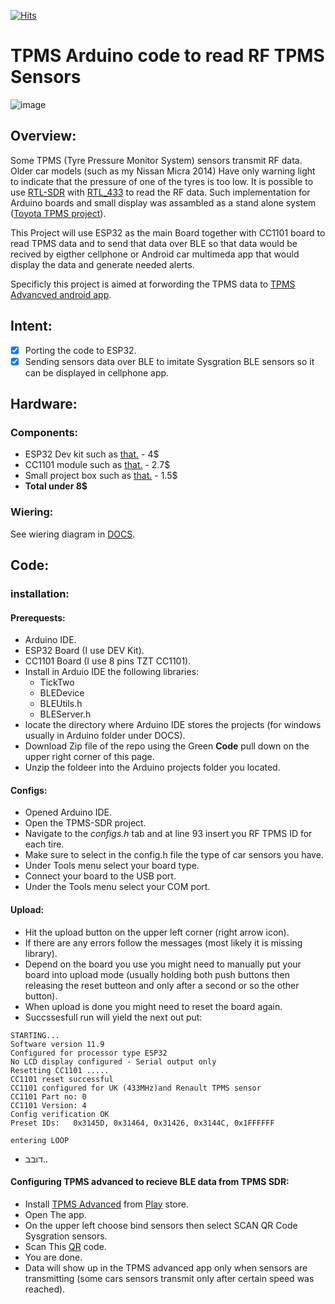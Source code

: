 [![Hits](https://hits.sh/github.com/avicarmeli/TPMS-SDR/hits.svg)](https://hits.sh/github.com/avicarmeli/TPMS-SDR/hits/)

# TPMS Arduino code to read RF TPMS Sensors
![image](https://github.com/avicarmeli/TPMS-SDR/assets/32562196/2d5f958e-7c0f-45a7-ba11-a033dc294d37)

## Overview:
Some TPMS (Tyre Pressure Monitor System) sensors transmit RF data. Older car models (such as my Nissan Micra 2014) Have only warning light to indicate that the pressure of one of the tyres is too low.
It is possible to use [RTL-SDR](https://github.com/topics/rtl-sdr) with [RTL_433](https://github.com/merbanan/rtl_433) to read the RF data.
Such implementation for Arduino boards and small display was assambled as a stand alone system ([Toyota TPMS project](https://www.hackster.io/jsmsolns/arduino-tpms-tyre-pressure-display-b6e544#toc-about-tpms-2)).

This Project will use ESP32 as the main Board together with CC1101 board to read TPMS data and to send that data over BLE so that data would be recived by eigther cellphone or Android car multimeda app that would display the data and generate needed alerts.

Specificly this project is aimed at forwording the TPMS data to [TPMS Advancved android app](https://github.com/VincentMasselis/TPMS-advanced).

## Intent:
- [X] Porting the code to ESP32.
- [X] Sending sensors data over BLE to imitate Sysgration BLE sensors so it can be displayed in cellphone app.

## Hardware:
### Components:
- ESP32 Dev kit such as [that.](https://www.aliexpress.com/item/1005001929935550.html?spm=a2g0o.order_list.order_list_main.70.2fcd1802a3JqO6)   -  4$
- CC1101 module such as [that.](https://www.aliexpress.com/item/1005006427924521.html?spm=a2g0o.productlist.main.3.4606552dDUIADI&algo_pvid=f668fbe3-3ef8-466c-aa06-0833614c0e76&algo_exp_id=f668fbe3-3ef8-466c-aa06-0833614c0e76-1&pdp_npi=4%40dis%21USD%218.08%212.66%21%21%2158.41%2119.20%21%40211b600b17183703870547694e856b%2112000037133340091%21sea%21IL%21127988983%21&curPageLogUid=XNWVIg16GNX4&utparam-url=scene%3Asearch%7Cquery_from%3A)  -  2.7$
- Small project box such as [that.](https://www.aliexpress.com/item/1005002656761229.html?spm=a2g0o.productlist.main.3.7e095ac2loF4tA&algo_pvid=e90d0fae-e5b0-4320-add7-939ad7654e35&algo_exp_id=e90d0fae-e5b0-4320-add7-939ad7654e35-1&pdp_npi=4%40dis%21USD%211.48%211.48%21%21%211.48%211.48%21%402103890917183704834184112e225e%2112000021581992889%21sea%21IL%21127988983%21&curPageLogUid=opAaPjyhCFQs&utparam-url=scene%3Asearch%7Cquery_from%3A)  -  1.5$
- **Total                under 8$**

### Wiering:
See wiering diagram in [DOCS](https://github.com/avicarmeli/TPMS-SDR/blob/main/Docs/ESP-SDR%20connection%20diagram.md).

## Code:
### installation:
#### Prerequests:
- Arduino IDE.
- ESP32 Board (I use DEV Kit).
- CC1101 Board (I use 8 pins TZT CC1101).
- Install in Arduio IDE the following libraries:
  - TickTwo
  - BLEDevice
  - BLEUtils.h
  - BLEServer.h
- locate the directory where Arduino IDE stores the projects (for windows usually in Arduino folder under DOCS).
- Download Zip file of the repo using the Green **Code** pull down on the upper right corner of this page.
- Unzip the foldeer into the Arduino projects folder you located.

#### Configs:
- Opened Arduino IDE.
- Open the TPMS-SDR project.
- Navigate to the *configs.h* tab and at line 93 insert you RF TPMS ID for each tire.
- Make sure to select in the config.h file the type of car sensors you have.
- Under Tools menu select your board type.
- Connect your board to the USB port.
- Under the Tools menu select your COM port.

#### Upload:
- Hit the upload button on the upper left corner (right arrow icon).
- If there are any errors follow the messages (most likely it is missing library).
- Depend on the board you use you might need to manually put your board into upload mode (usually holding both push buttons then releasing the reset butteon and only after a second or so the other button).
- When upload is done you might need to reset the board again.
- Succssesfull run will yield the next out put:

~~~
STARTING...
Software version 11.9
Configured for processor type ESP32
No LCD display configured - Serial output only
Resetting CC1101 .....
CC1101 reset successful
CC1101 configured for UK (433MHz)and Renault TPMS sensor
CC1101 Part no: 0
CC1101 Version: 4
Config verification OK
Preset IDs:   0x3145D, 0x31464, 0x31426, 0x3144C, 0x1FFFFFF
             
entering LOOP
 ~~~
- דובב..

#### Configuring TPMS advanced to recieve BLE data from TPMS SDR:
- Install [TPMS Advanced](https://github.com/VincentMasselis/TPMS-advanced/tree/dedad01dee84f4cdff2c9a677efd3221a9e1d25d) from [Play](https://play.google.com/store/apps/details?id=com.masselis.tpmsadvanced) store.
- Open The app.
- On the upper left choose bind sensors then select SCAN QR Code Sysgration sensors.
- Scan This [QR](https://github.com/avicarmeli/TPMS-SDR/blob/main/Docs/TPMS%20Advanced%20QR%20code%20Format.md) code.
- You are done.
- Data will show up in the TPMS advanced app only when sensors are transmitting (some cars sensors transmit only after certain speed was reached).
